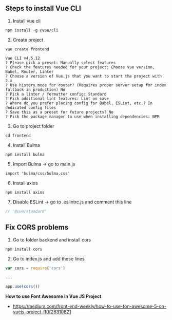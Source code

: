 ## Steps to install Vue CLI
1. Install vue cli
```
npm install -g @vue/cli
```
2. Create project
```
vue create frontend

Vue CLI v4.5.12
? Please pick a preset: Manually select features
? Check the features needed for your project: Choose Vue version, Babel, Router, Linter
? Choose a version of Vue.js that you want to start the project with 2.x
? Use history mode for router? (Requires proper server setup for index fallback in production) No
? Pick a linter / formatter config: Standard
? Pick additional lint features: Lint on save
? Where do you prefer placing config for Babel, ESLint, etc.? In dedicated config files
? Save this as a preset for future projects? No
? Pick the package manager to use when installing dependencies: NPM
```
3. Go to project folder
```
cd frontend
```
4. Install Bulma
```
npm install bulma
```
5. Import Bulma -> go to main.js
```
import 'bulma/css/bulma.css'
```
6. Install axios
```
npm install axios
```
7. Disable ESLint -> go to .eslintrc.js and comment this line
```javascript
// '@vue/standard'
```


## Fix CORS problems
1. Go to folder backend and install cors
```
npm install cors
```
2. Go to index.js and add these lines
```javascript
var cors = require('cors')

...

app.use(cors())
```

**How to use Font Awesome in Vue JS Project**
* https://medium.com/front-end-weekly/how-to-use-fon-awesome-5-on-vuejs-project-ff0f28310821
